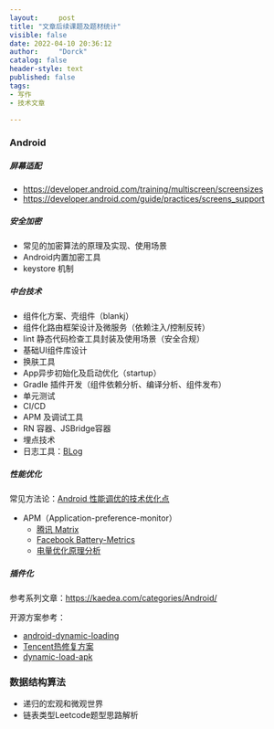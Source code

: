 ```yaml
---
layout:     post
title: "文章后续课题及题材统计"
visible: false
date: 2022-04-10 20:36:12
author:     "Dorck"
catalog: false
header-style: text
published: false
tags: 
- 写作
- 技术文章

---
```


### Android

##### 屏幕适配

- https://developer.android.com/training/multiscreen/screensizes
- https://developer.android.com/guide/practices/screens_support

##### 安全加密

- 常见的加密算法的原理及实现、使用场景
- Android内置加密工具
- keystore 机制

##### 中台技术

- 组件化方案、壳组件（blankj）
- 组件化路由框架设计及微服务（依赖注入/控制反转）
- lint 静态代码检查工具封装及使用场景（安全合规）
- 基础UI组件库设计
- 换肤工具
- App异步初始化及启动优化（startup）
- Gradle 插件开发（组件依赖分析、编译分析、组件发布）
- 单元测试
- CI/CD
- APM 及调试工具
- RN 容器、JSBridge容器
- 埋点技术
- 日志工具：[BLog](https://github.com/kaedea/b-log/blob/master/README_CN.md)

##### 性能优化

常见方法论：[Android 性能调优的技术优化点](https://kaedea.com/2015/11/12/android-best-performance-points/)

- APM（Application-preference-monitor）
  - [腾讯 Matrix](https://github.com/Tencent/matrix)
  - [Facebook Battery-Metrics](https://github.com/facebookincubator/Battery-Metrics)
  - [电量优化原理分析](https://kaedea.com/2022/01/20/android-apm-battery-canary/)

##### 插件化

参考系列文章：<https://kaedea.com/categories/Android/>

开源方案参考：

- [android-dynamic-loading](https://github.com/kaedea/android-dynamical-loading)
- [Tencent热修复方案](https://github.com/Tencent/tinker)
- [dynamic-load-apk](https://github.com/singwhatiwanna/dynamic-load-apk)

### 数据结构算法

- 递归的宏观和微观世界
- 链表类型Leetcode题型思路解析